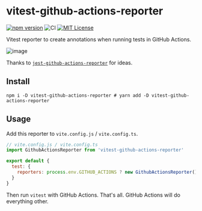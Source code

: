 # vitest-github-actions-reporter

[![npm version](https://badge.fury.io/js/vitest-github-actions-reporter.svg)](https://badge.fury.io/js/vitest-github-actions-reporter) ![CI](https://github.com/sapphi-red/vitest-github-actions-reporter/workflows/CI/badge.svg) [![MIT License](http://img.shields.io/badge/license-MIT-blue.svg?style=flat)](LICENSE)  

Vitest reporter to create annotations when running tests in GitHub Actions.

![image](https://user-images.githubusercontent.com/49056869/156347529-9e415f14-d530-4d7d-ae2f-720621f861bf.png)

Thanks to [`jest-github-actions-reporter`](https://github.com/cschleiden/jest-github-actions-reporter) for ideas.

## Install
```shell
npm i -D vitest-github-actions-reporter # yarn add -D vitest-github-actions-reporter
```

## Usage
Add this reporter to `vite.config.js` / `vite.config.ts`.
```js
// vite.config.js / vite.config.ts
import GithubActionsReporter from 'vitest-github-actions-reporter'

export default {
  test: {
    reporters: process.env.GITHUB_ACTIONS ? new GithubActionsReporter() : 'default'
  }
}
```
Then run `vitest` with GitHub Actions.
That's all. GitHub Actions will do everything other.
